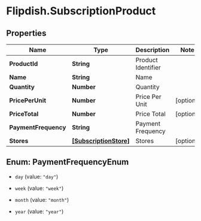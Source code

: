 # Flipdish.SubscriptionProduct

## Properties

Name | Type | Description | Notes
------------ | ------------- | ------------- | -------------
**ProductId** | **String** | Product Identifier | 
**Name** | **String** | Name | 
**Quantity** | **Number** | Quantity | 
**PricePerUnit** | **Number** | Price Per Unit | [optional] 
**PriceTotal** | **Number** | Price Total | [optional] 
**PaymentFrequency** | **String** | Payment Frequency | 
**Stores** | [**[SubscriptionStore]**](SubscriptionStore.md) | Stores | [optional] 



## Enum: PaymentFrequencyEnum


* `day` (value: `"day"`)

* `week` (value: `"week"`)

* `month` (value: `"month"`)

* `year` (value: `"year"`)




